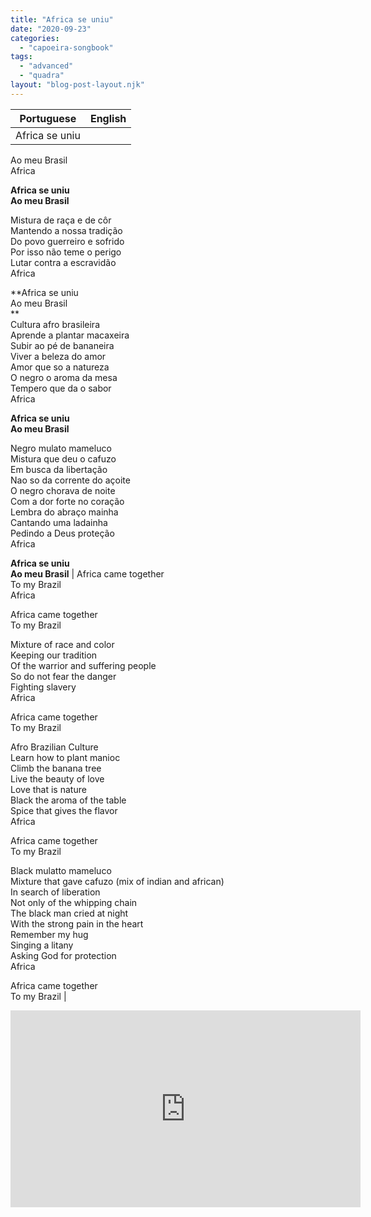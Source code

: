 ```yaml
---
title: "Africa se uniu"
date: "2020-09-23"
categories: 
  - "capoeira-songbook"
tags: 
  - "advanced"
  - "quadra"
layout: "blog-post-layout.njk"
---
```


| Portuguese | English |
| --- | --- |
| Africa se uniu  
Ao meu Brasil  
Africa  
  
**Africa se uniu  
Ao meu Brasil**  
  
Mistura de raça e de côr  
Mantendo a nossa tradição  
Do povo guerreiro e sofrido  
Por isso não teme o perigo  
Lutar contra a escravidão  
Africa  
  
**Africa se uniu  
Ao meu Brasil  
**  
Cultura afro brasileira  
Aprende a plantar macaxeira  
Subir ao pé de bananeira  
Viver a beleza do amor  
Amor que so a natureza  
O negro o aroma da mesa  
Tempero que da o sabor  
Africa  
  
**Africa se uniu  
Ao meu Brasil**  
  
Negro mulato mameluco  
Mistura que deu o cafuzo  
Em busca da libertação  
Nao so da corrente do açoite  
O negro chorava de noite  
Com a dor forte no coração  
Lembra do abraço mainha  
Cantando uma ladainha  
Pedindo a Deus proteção  
Africa  
  
**Africa se uniu  
Ao meu Brasil** | Africa came together  
To my Brazil  
Africa  
  
Africa came together  
To my Brazil  
  
Mixture of race and color  
Keeping our tradition  
Of the warrior and suffering people  
So do not fear the danger  
Fighting slavery  
Africa  
  
Africa came together  
To my Brazil  
  
Afro Brazilian Culture  
Learn how to plant manioc  
Climb the banana tree  
Live the beauty of love  
Love that is nature  
Black the aroma of the table  
Spice that gives the flavor  
Africa  
  
Africa came together  
To my Brazil  
  
Black mulatto mameluco  
Mixture that gave cafuzo (mix of indian and african)  
In search of liberation  
Not only of the whipping chain  
The black man cried at night  
With the strong pain in the heart  
Remember my hug  
Singing a litany  
Asking God for protection  
Africa  
  
Africa came together  
To my Brazil |

<iframe width="560" height="315" src="https://www.youtube.com/embed/6GCFWC9KPcE" title="YouTube video player" frameborder="0" allow="accelerometer; autoplay; clipboard-write; encrypted-media; gyroscope; picture-in-picture" allowfullscreen></iframe>
